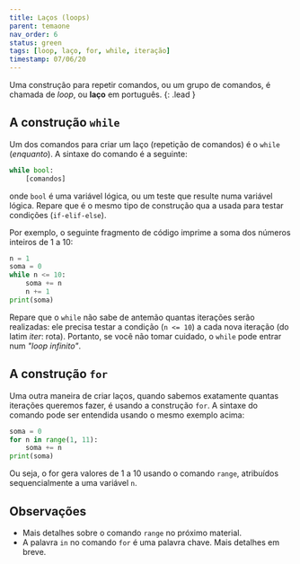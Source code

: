 ```yaml
---
title: Laços (loops)
parent: temaone
nav_order: 6
status: green
tags: [loop, laço, for, while, iteração]
timestamp: 07/06/20
---
```


Uma construção para repetir comandos, ou um grupo de comandos, é chamada de *loop*, ou **laço** em português.
{: .lead }

<!-- ## Nesta página:
{: .no_toc .text-delta }

1. TOC
{:toc}
-->

## A construção `while`

Um dos comandos para criar um laço (repetição de comandos) é o `while` (*enquanto*). A sintaxe do comando é a seguinte:
```python
while bool:
    [comandos]
```
onde `bool` é uma variável lógica, ou um teste que resulte numa variável lógica. Repare que é o mesmo tipo de construção qua a usada para testar condições (`if-elif-else`).

Por exemplo, o seguinte fragmento de código imprime a soma dos números inteiros de 1 a 10:
```python
n = 1
soma = 0
while n <= 10:
    soma += n
    n += 1
print(soma)
```

Repare que o `while` não sabe de antemão quantas iterações serão realizadas: ele precisa testar a condição (`n <= 10`) a cada nova iteração (do latim *iter*: rota). Portanto, se você não tomar cuidado, o `while` pode entrar num *"loop infinito"*.

## A construção `for`

Uma outra maneira de criar laços, quando sabemos exatamente quantas iterações queremos fazer, é usando a construção `for`. A sintaxe do comando pode ser entendida usando o mesmo exemplo acima:
```python
soma = 0
for n in range(1, 11):
    soma += n
print(soma)
```

Ou seja, o for gera valores de 1 a 10 usando o comando `range`, atribuídos sequencialmente a uma variável `n`.

## Observações

- Mais detalhes sobre o comando `range` no próximo material.
- A palavra `in` no comando `for` é uma palavra chave. Mais detalhes em breve.
